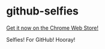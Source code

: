 github-selfies
==============

[Get it now on the Chrome Web Store!](https://chrome.google.com/webstore/detail/github-selfies/ldnpkdnkgkogfnahcnldaedcoadjbkbl)

Selfies! For GitHub! Hooray!
